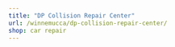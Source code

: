 ```yaml
---
title: "DP Collision Repair Center"
url: /winnemucca/dp-collision-repair-center/
shop: car repair
---
```

